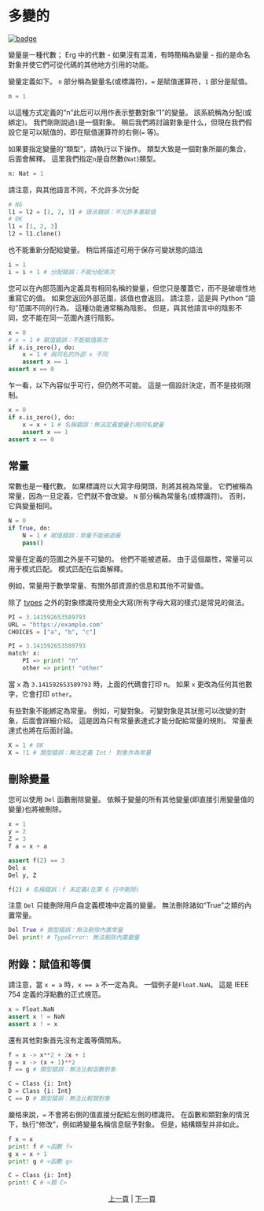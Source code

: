 # 多變的

[![badge](https://img.shields.io/endpoint.svg?url=https%3A%2F%2Fgezf7g7pd5.execute-api.ap-northeast-1.amazonaws.com%2Fdefault%2Fsource_up_to_date%3Fowner%3Derg-lang%26repos%3Derg%26ref%3Dmain%26path%3Ddoc/EN/syntax/02_name.md%26commit_hash%3D51de3c9d5a9074241f55c043b9951b384836b258)](https://gezf7g7pd5.execute-api.ap-northeast-1.amazonaws.com/default/source_up_to_date?owner=erg-lang&repos=erg&ref=main&path=doc/EN/syntax/02_name.md&commit_hash=51de3c9d5a9074241f55c043b9951b384836b258)

變量是一種代數； Erg 中的代數 - 如果沒有混淆，有時簡稱為變量 - 指的是命名對象并使它們可從代碼的其他地方引用的功能。

變量定義如下。
`n` 部分稱為變量名(或標識符)，`=` 是賦值運算符，`1` 部分是賦值。

```python
n = 1
```

以這種方式定義的“n”此后可以用作表示整數對象“1”的變量。 該系統稱為分配(或綁定)。
我們剛剛說過`1`是一個對象。 稍后我們將討論對象是什么，但現在我們假設它是可以賦值的，即在賦值運算符的右側(`=` 等)。

如果要指定變量的“類型”，請執行以下操作。 類型大致是一個對象所屬的集合，后面會解釋。
這里我們指定`n`是自然數(`Nat`)類型。

```python
n: Nat = 1
```

請注意，與其他語言不同，不允許多次分配

```python
# NG
l1 = l2 = [1, 2, 3] # 語法錯誤：不允許多重賦值
# OK
l1 = [1, 2, 3]
l2 = l1.clone()
```

也不能重新分配給變量。 稍后將描述可用于保存可變狀態的語法

```python
i = 1
i = i + 1 # 分配錯誤：不能分配兩次
```

您可以在內部范圍內定義具有相同名稱的變量，但您只是覆蓋它，而不是破壞性地重寫它的值。 如果您返回外部范圍，該值也會返回。
請注意，這是與 Python “語句”范圍不同的行為。
這種功能通常稱為陰影。 但是，與其他語言中的陰影不同，您不能在同一范圍內進行陰影。

```python
x = 0
# x = 1 # 賦值錯誤：不能賦值兩次
if x.is_zero(), do:
    x = 1 # 與同名的外部 x 不同
    assert x == 1
assert x == 0
```

乍一看，以下內容似乎可行，但仍然不可能。 這是一個設計決定，而不是技術限制。

```python
x = 0
if x.is_zero(), do:
    x = x + 1 # 名稱錯誤：無法定義變量引用同名變量
    assert x == 1
assert x == 0
```

## 常量

常數也是一種代數。 如果標識符以大寫字母開頭，則將其視為常量。 它們被稱為常量，因為一旦定義，它們就不會改變。
`N` 部分稱為常量名(或標識符)。 否則，它與變量相同。

```python
N = 0
if True, do:
    N = 1 # 賦值錯誤：常量不能被遮蔽
    pass()
```

常量在定義的范圍之外是不可變的。 他們不能被遮蔽。 由于這個屬性，常量可以用于模式匹配。 模式匹配在后面解釋。

例如，常量用于數學常量、有關外部資源的信息和其他不可變值。

除了 [types](./type/01_type_system.md) 之外的對象標識符使用全大寫(所有字母大寫的樣式)是常見的做法。

```python
PI = 3.141592653589793
URL = "https://example.com"
CHOICES = ["a", "b", "c"]
```

```python
PI = 3.141592653589793
match! x:
    PI => print! "π"
    other => print! "other"
```

當 `x` 為 `3.141592653589793` 時，上面的代碼會打印 `π`。 如果 `x` 更改為任何其他數字，它會打印 `other`。

有些對象不能綁定為常量。 例如，可變對象。 可變對象是其狀態可以改變的對象，后面會詳細介紹。
這是因為只有常量表達式才能分配給常量的規則。 常量表達式也將在后面討論。

```python
X = 1 # OK
X = !1 # 類型錯誤：無法定義 Int！ 對象作為常量
```

## 刪除變量

您可以使用 `Del` 函數刪除變量。 依賴于變量的所有其他變量(即直接引用變量值的變量)也將被刪除。

```python
x = 1
y = 2
Z = 3
f a = x + a

assert f(2) == 3
Del x
Del y, Z

f(2) # 名稱錯誤：f 未定義(在第 6 行中刪除)
```

注意 `Del` 只能刪除用戶自定義模塊中定義的變量。 無法刪除諸如“True”之類的內置常量。

```python
Del True # 類型錯誤：無法刪除內置常量
Del print! # TypeError: 無法刪除內置變量
```

## 附錄：賦值和等價

請注意，當 `x = a` 時，`x == a` 不一定為真。 一個例子是`Float.NaN`。 這是 IEEE 754 定義的浮點數的正式規范。

```python
x = Float.NaN
assert x ! = NaN
assert x ! = x
```

還有其他對象首先沒有定義等價關系。

```python
f = x -> x**2 + 2x + 1
g = x -> (x + 1)**2
f == g # 類型錯誤：無法比較函數對象

C = Class {i: Int}
D = Class {i: Int}
C == D # 類型錯誤：無法比較類對象
```

嚴格來說，`=` 不會將右側的值直接分配給左側的標識符。
在函數和類對象的情況下，執行“修改”，例如將變量名稱信息賦予對象。 但是，結構類型并非如此。

```python
f x = x
print! f # <函數 f>
g x = x + 1
print! g # <函數 g>

C = Class {i: Int}
print! C # <類 C>
```

<p align='center'>
    <a href='./01_literal.md'>上一頁</a> | <a href='./03_declaration.md'>下一頁</a>
</p>
